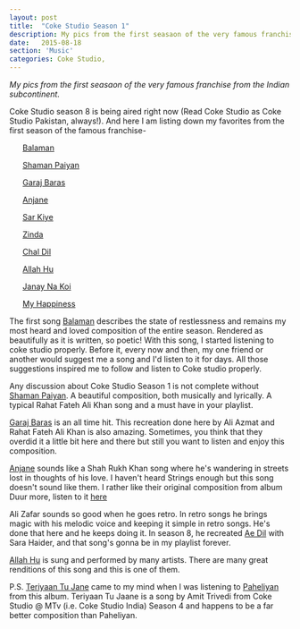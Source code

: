 ```yaml
---
layout: post
title:  "Coke Studio Season 1"
description: My pics from the first seasaon of the very famous franchise.
date:   2015-08-18
section: 'Music'
categories: Coke Studio, 
---
```

*My pics from the first seasaon of the very famous franchise from the Indian subcontinent.*

Coke Studio season 8 is being aired right now (Read Coke Studio as Coke Studio Pakistan, always!). And here I am listing down my favorites from the first season of the famous
franchise-
<ul>
<a href="https://www.youtube.com/watch?v=RKIsBmwI8zk" target="_blank">Balaman</a>
</ul>
<ul>
<a href="https://www.youtube.com/watch?v=WAhwKIPRhRE" target="_blank">Shaman Paiyan</a>
</ul>
<ul>
<a href="https://www.youtube.com/watch?v=7rLxN41avhY" target="_blank">Garaj Baras</a>
</ul>
<ul>
<a href="https://www.youtube.com/watch?v=0rP337lC_cI" target="_blank">Anjane</a>
</ul>
<ul>
<a href="https://www.youtube.com/watch?v=V33jn1civAQ" target="_blank">Sar Kiye</a>
</ul>
<ul>
<a href="https://www.youtube.com/watch?v=KjF-iRLPIak" target="_blank">Zinda</a>
</ul>
<ul>
<a href="https://www.youtube.com/watch?v=acqctXbGM9I" target="_blank">Chal Dil</a>
</ul>
<ul>
<a href="https://www.youtube.com/watch?v=bpsSkUvlwiE" target="_blank">Allah Hu</a>
</ul>
<ul>
<a href="https://www.youtube.com/watch?v=iAX8qPw5zBw" target="_blank">Janay Na Koi</a>
</ul>
<ul>
<a href="https://www.youtube.com/watch?v=xFQxhvQPzr8" target="_blank">My Happiness</a>
</ul>

The first song <a href="https://www.youtube.com/watch?v=RKIsBmwI8zk" target="_blank">Balaman</a> describes the state of restlessness and remains my most heard and loved composition of the entire season. Rendered as beautifully as
it is written, so poetic!
With this song, I started listening to coke studio properly. Before it, every now and
then, my one friend or another would suggest me a song and I'd listen to
it for days. All those suggestions inspired me to follow and listen to Coke
studio properly.

Any discussion about Coke Studio Season 1 is not complete without <a href="https://www.youtube.com/watch?v=WAhwKIPRhRE" target="_blank">Shaman Paiyan</a>. A beautiful composition, both musically and lyrically. A typical Rahat Fateh Ali Khan song and a must have in your playlist. 

<a href="https://www.youtube.com/watch?v=7rLxN41avhY" target="_blank">Garaj Baras</a> is an all time hit. This recreation done here by Ali Azmat
and Rahat Fateh Ali Khan is also amazing. Sometimes, you think that they
overdid it a little bit here and there but still you want to listen and
enjoy this composition.

<a href="https://www.youtube.com/watch?v=0rP337lC_cI" target="_blank">Anjane</a> sounds like a Shah Rukh Khan song where he's wandering in streets
lost in thoughts of his love. I haven't heard Strings enough but this song doesn't sound like them. I rather like their original
composition from album Duur more, listen to it <a href= "https://www.youtube.com/watch?v=58yEDh_s_b0" target="_blank">here</a>

Ali Zafar sounds so good when he goes retro. In retro songs he brings magic with his
melodic voice and keeping it simple in retro songs. He's done that here
and he keeps doing it. In season 8, he recreated <a href="https://www.youtube.com/watch?v=1vPfLURfkBc" target="_blank">Ae Dil</a> with Sara Haider, and that song's gonna be in my playlist
forever.

<a href="https://www.youtube.com/watch?v=bpsSkUvlwiE" target="_blank">Allah Hu</a> is sung and performed by many artists. There are
many great renditions of this song and this is one of them.

P.S. <a href="https://www.youtube.com/watch?v=jBQNHOC474s">Teriyaan Tu Jane</a> came to my mind when I was listening to <a href="https://www.youtube.com/watch?v=lAbc_Oo3LyE">Paheliyan</a> from this album. Teriyaan Tu Jaane is a song by Amit Trivedi from Coke Studio @ MTv (i.e. Coke Studio India)
Season 4 and happens to be a far better composition than Paheliyan.
